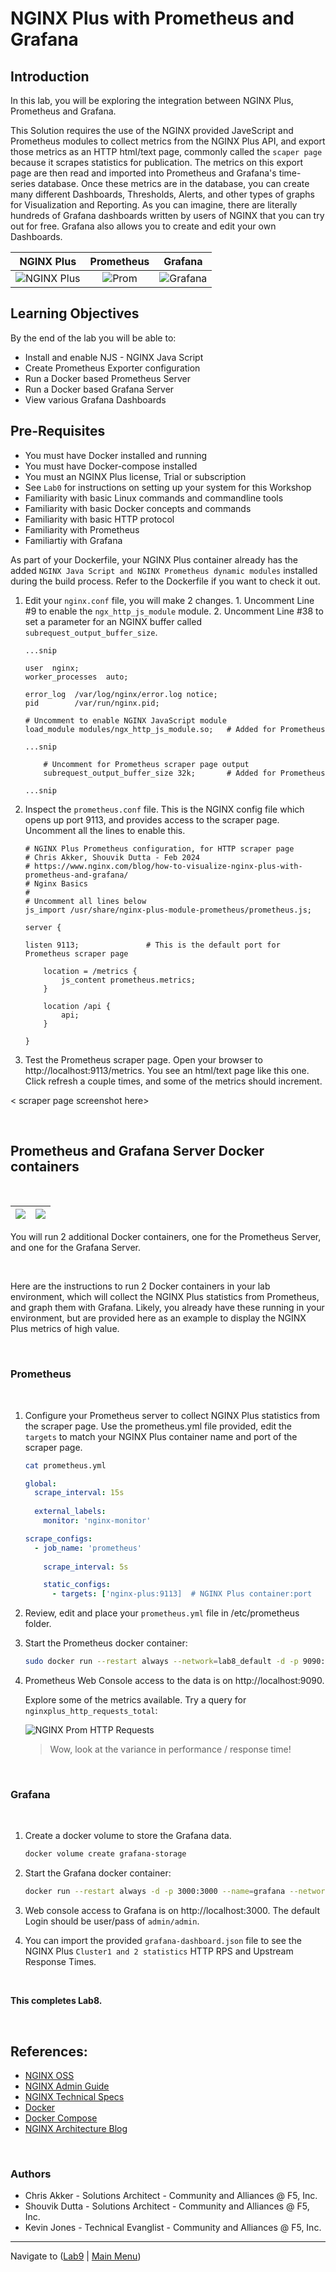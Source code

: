 # NGINX Plus with Prometheus and Grafana

## Introduction

In this lab, you will be exploring the integration between NGINX Plus, Prometheus and Grafana.

This Solution requires the use of the NGINX provided JaveScript and Prometheus modules to collect metrics from the NGINX Plus API, and export those metrics as an HTTP html/text page, commonly called the `scaper page` because it scrapes statistics for publication.  The metrics on this export page are then read and imported into Prometheus and Grafana's time-series database.  Once these metrics are in the database, you can create many different Dashboards, Thresholds, Alerts, and other types of graphs for Visualization and Reporting.  As you can imagine, there are literally hundreds of Grafana dashboards written by users of NGINX that you can try out for free.  Grafana also allows you to create and edit your own Dashboards.

NGINX Plus | Prometheus | Grafana
:-------------------------:|:-------------------------:|:-----:
![NGINX Plus](media/nginx-plus-icon.png)  |![Prom](media/prometheus-icon.png) |![Grafana](media/grafana-icon.png)
  
## Learning Objectives

By the end of the lab you will be able to:

- Install and enable NJS - NGINX Java Script
- Create Prometheus Exporter configuration
- Run a Docker based Prometheus Server
- Run a Docker based Grafana Server
- View various Grafana Dashboards

## Pre-Requisites

- You must have Docker installed and running
- You must have Docker-compose installed
- You must an NGINX Plus license, Trial or subscription
- See `Lab0` for instructions on setting up your system for this Workshop
- Familiarity with basic Linux commands and commandline tools
- Familiarity with basic Docker concepts and commands
- Familiarity with basic HTTP protocol
- Familiarity with Prometheus
- Familiartiy with Grafana

As part of your Dockerfile, your NGINX Plus container already has the added `NGINX Java Script and NGINX Prometheus dynamic modules` installed during the build process.  Refer to the Dockerfile if you want to check it out.

1. Edit your `nginx.conf` file, you will make 2 changes.  1.  Uncomment Line #9 to enable the `ngx_http_js_module` module.  2.  Uncomment Line #38 to set a parameter for an NGINX buffer called `subrequest_output_buffer_size`.

    ```nginx
    ...snip

    user  nginx;
    worker_processes  auto;

    error_log  /var/log/nginx/error.log notice;
    pid        /var/run/nginx.pid;

    # Uncomment to enable NGINX JavaScript module
    load_module modules/ngx_http_js_module.so;   # Added for Prometheus

    ...snip

        # Uncomment for Prometheus scraper page output
        subrequest_output_buffer_size 32k;       # Added for Prometheus

    ...snip

    ```

1. Inspect the `prometheus.conf` file.  This is the NGINX config file which opens up port 9113, and provides access to the scraper page.  Uncomment all the lines to enable this.

    ```nginx
    # NGINX Plus Prometheus configuration, for HTTP scraper page
    # Chris Akker, Shouvik Dutta - Feb 2024
    # https://www.nginx.com/blog/how-to-visualize-nginx-plus-with-prometheus-and-grafana/
    # Nginx Basics
    #
    # Uncomment all lines below
    js_import /usr/share/nginx-plus-module-prometheus/prometheus.js;

    server {
    
    listen 9113;               # This is the default port for Prometheus scraper page
        
        location = /metrics {
            js_content prometheus.metrics;
        }

        location /api {
            api;
        } 

    }

    ```

1.  Test the Prometheus scraper page.  Open your browser to http://localhost:9113/metrics.  You see an html/text page like this one.  Click refresh a couple times, and some of the metrics should increment.

< scraper page screenshot here>

<br/>


## Prometheus and Grafana Server Docker containers

<br/>

![](../media/prometheus-icon.png)  |![](../media/grafana-icon.png)
--- | ---

You will run 2 additional Docker containers, one for the Prometheus Server, and one for the Grafana Server.

<br/>

Here are the instructions to run 2 Docker containers in your lab environment, which will collect the NGINX Plus statistics from Prometheus, and graph them with Grafana.  Likely, you already have these running in your environment, but are provided here as an example to display the NGINX Plus metrics of high value.

<br/>

### Prometheus

<br/>

1. Configure your Prometheus server to collect NGINX Plus statistics from the scraper page.  Use the prometheus.yml file provided, edit the `targets` to match your NGINX Plus container name and port of the scraper page.

    ```bash
    cat prometheus.yml

    ```

    ```yaml
    global:
      scrape_interval: 15s 
      
      external_labels:
        monitor: 'nginx-monitor'
    
    scrape_configs:  
      - job_name: 'prometheus'
        
        scrape_interval: 5s
    
        static_configs:
          - targets: ['nginx-plus:9113]  # NGINX Plus container:port

    ```

1. Review, edit and place your `prometheus.yml` file in /etc/prometheus folder.

1. Start the Prometheus docker container:

    ```bash
    sudo docker run --restart always --network=lab8_default -d -p 9090:9090 --name=prometheus -v /Users/akker/Downloads/KIC/nginxinc/nginx-basics-workshops/labs/lab8/nginx-plus/etc/prometheus/prometheus.yml:/etc/prometheus/prometheus.yml prom/prometheus

    ```

1. Prometheus Web Console access to the data is on http://localhost:9090.

    Explore some of the metrics available.  Try a query for `nginxplus_http_requests_total`:

    ![NGINX Prom HTTP Requests](../media/prometheus-upstreams.png)

    >Wow, look at the variance in performance / response time!

<br/>

### Grafana 

<br/>

1. Create a docker volume to store the Grafana data.

    ```bash
    docker volume create grafana-storage

    ```

1. Start the Grafana docker container:

    ```bash
    docker run --restart always -d -p 3000:3000 --name=grafana --network=lab8_default -v grafana-storage:/var/lib/grafana grafana/grafana

    ```

1. Web console access to Grafana is on http://localhost:3000.  The default Login should be user/pass of `admin/admin`.

1. You can import the provided `grafana-dashboard.json` file to see the NGINX Plus `Cluster1 and 2 statistics` HTTP RPS and Upstream Response Times.

<br/>

**This completes Lab8.**

<br/>

## References:

- [NGINX OSS](https://nginx.org/en/docs/)
- [NGINX Admin Guide](https://docs.nginx.com/nginx/admin-guide/)
- [NGINX Technical Specs](https://docs.nginx.com/nginx/technical-specs/)
- [Docker](https://www.docker.com/)
- [Docker Compose](https://docs.docker.com/compose/)
- [NGINX Architecture Blog](https://www.nginx.com/blog/inside-nginx-how-we-designed-for-performance-scale/)

<br/>

### Authors

- Chris Akker - Solutions Architect - Community and Alliances @ F5, Inc.
- Shouvik Dutta - Solutions Architect - Community and Alliances @ F5, Inc.
- Kevin Jones - Technical Evanglist - Community and Alliances @ F5, Inc.

-------------

Navigate to ([Lab9](../lab8/readme.md) | [Main Menu](../readme.md))